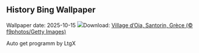 ## History Bing Wallpaper
Wallpaper date: 2025-10-15
![](https://www.bing.com/th?id=OHR.OiaSantorini_FR-CA5934910466_UHD.jpg&w=1000)Download: [Village d’Oia, Santorin, Grèce (© f9photos/Getty Images)](https://www.bing.com/th?id=OHR.OiaSantorini_FR-CA5934910466_UHD.jpg)

Auto get programm by LtgX
